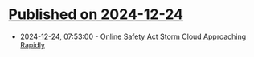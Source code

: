 # [Published on 2024-12-24](index.md)

* [2024-12-24, 07:53:00](https://soylentnews.org/article.pl?sid=24/12/23/0051244&from=rss) - [Online Safety Act Storm Cloud Approaching Rapidly](https://soylentnews.org/article.pl?sid=24/12/23/0051244&from=rss)
